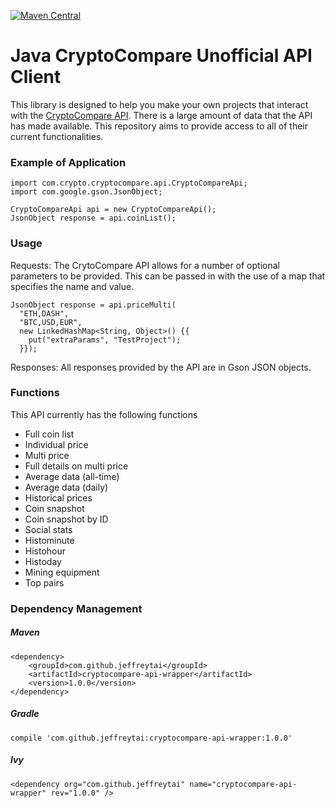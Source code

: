 [![Maven Central](https://maven-badges.herokuapp.com/maven-central/com.github.jeffreytai/cryptocompare-api-wrapper/badge.svg)](https://maven-badges.herokuapp.com/maven-central/com.github.jeffreytai/cryptocompare-api-wrapper)

# Java CryptoCompare Unofficial API Client

This library is designed to help you make your own projects that interact with the [CryptoCompare API](https://www.cryptocompare.com/api/#). There is a large amount of data that the API has made available. This repository aims to provide access to all of their current functionalities.

### Example of Application
```
import com.crypto.cryptocompare.api.CryptoCompareApi;
import com.google.gson.JsonObject;

CryptoCompareApi api = new CryptoCompareApi();
JsonObject response = api.coinList();
```

### Usage
Requests: The CrytoCompare API allows for a number of optional parameters to be provided. This can be passed in with the use of a map that specifies the name and value.

```
JsonObject response = api.priceMulti(
  "ETH,DASH",
  "BTC,USD,EUR",
  new LinkedHashMap<String, Object>() {{
    put("extraParams", "TestProject");
  }});
```

Responses: All responses provided by the API are in Gson JSON objects.

### Functions
This API currently has the following functions
* Full coin list
* Individual price
* Multi price 
* Full details on multi price
* Average data (all-time)
* Average data (daily)
* Historical prices
* Coin snapshot
* Coin snapshot by ID
* Social stats
* Histominute
* Histohour
* Histoday
* Mining equipment
* Top pairs

### Dependency Management

##### Maven
```
<dependency>
    <groupId>com.github.jeffreytai</groupId>
    <artifactId>cryptocompare-api-wrapper</artifactId>
    <version>1.0.0</version>
</dependency>
```

##### Gradle
```
compile 'com.github.jeffreytai:cryptocompare-api-wrapper:1.0.0'
```

##### Ivy
```
<dependency org="com.github.jeffreytai" name="cryptocompare-api-wrapper" rev="1.0.0" />
```
